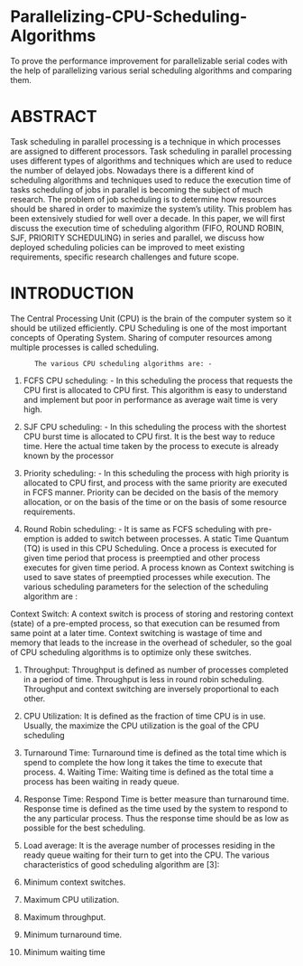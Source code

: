 # Parallelizing-CPU-Scheduling-Algorithms

To prove the performance improvement for parallelizable serial codes with the help of parallelizing various serial scheduling algorithms and comparing them.

# ABSTRACT
Task scheduling in parallel processing is a technique in which processes are assigned to different processors. Task scheduling in parallel processing uses different types of algorithms and techniques which are used to reduce the number of delayed jobs. Nowadays there is a different kind of scheduling algorithms and techniques used to reduce the execution time of tasks scheduling of jobs in parallel is becoming the subject of much research. The problem of job scheduling is to determine how resources should be shared in order to maximize the system’s utility. This problem has been extensively studied for well over a decade. In this paper, we will first discuss the execution time of scheduling algorithm (FIFO, ROUND ROBIN, SJF, PRIORITY SCHEDULING) in series and parallel, we discuss how deployed scheduling policies can be improved to meet existing requirements, specific research challenges and future scope.

# INTRODUCTION
The Central Processing Unit (CPU) is the brain of the computer system so it should be utilized efficiently. CPU Scheduling is one of the most important concepts of Operating System. Sharing of computer resources among multiple processes is called scheduling.

          The various CPU scheduling algorithms are: -

1. FCFS CPU scheduling: - In this scheduling the process that requests the CPU first is allocated to CPU first. This algorithm is easy to understand and implement but poor in performance as average wait time is very high.

2. SJF CPU scheduling: - In this scheduling the process with the shortest CPU burst time is allocated to CPU first. It is the best way to reduce time. Here the actual time taken by the process to execute is already known by the processor

3. Priority scheduling: - In this scheduling the process with high priority is allocated to CPU first, and process with the same priority are executed in FCFS manner. Priority can be decided on the basis of the memory allocation, or on the basis of the time or on the basis of some resource requirements.

4. Round Robin scheduling: - It is same as FCFS scheduling with pre-emption is added to switch between processes. A static Time Quantum (TQ) is used in this CPU Scheduling. Once a process is executed for given time period that process is preemptied and other process executes for given time period. A process known as Context switching is used to save states of preemptied processes while execution.
The various scheduling parameters for the selection of the scheduling algorithm are :

Context Switch: A context switch is process of storing and restoring context (state) of a pre-empted process, so that execution can be resumed from same point at a later time. Context switching is wastage of time and memory that leads to the increase in the overhead of scheduler, so the goal of CPU scheduling algorithms is to optimize only these switches.

1. Throughput: Throughput is defined as number of processes completed in a period of time. Throughput is less in round robin scheduling. Throughput and context switching are inversely proportional to each other.

2. CPU Utilization: It is defined as the fraction of time CPU is in use. Usually, the maximize the CPU utilization is the goal of the CPU scheduling

3. Turnaround Time: Turnaround time is defined as the total time which is spend to complete the how long it takes the time to execute that process. 4. Waiting Time: Waiting time is defined as the total time a process has been waiting in ready queue.

5. Response Time: Respond Time is better measure than turnaround time. Response time is defined as the time used by the system to respond to the any particular process. Thus the response time should be as low as possible for the best scheduling.

6. Load average: It is the average number of processes residing in the
ready queue waiting for their turn to get into the CPU. The various characteristics of good scheduling algorithm are [3]:

1. Minimum context switches. 
2. Maximum CPU utilization.
3. Maximum throughput.
4. Minimum turnaround time. 
5. Minimum waiting time
